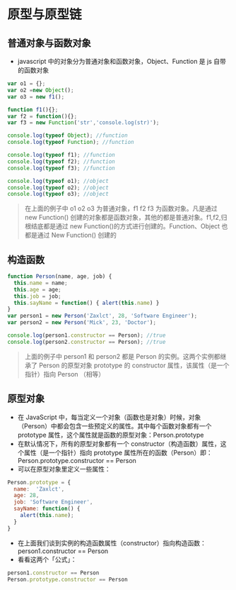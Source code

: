 # 原型与原型链

## 普通对象与函数对象
- javascript 中的对象分为普通对象和函数对象，Object、Function 是 js 自带的函数对象
```javascript
var o1 = {}; 
var o2 =new Object();
var o3 = new f1();

function f1(){}; 
var f2 = function(){};
var f3 = new Function('str','console.log(str)');

console.log(typeof Object); //function 
console.log(typeof Function); //function  

console.log(typeof f1); //function 
console.log(typeof f2); //function 
console.log(typeof f3); //function   

console.log(typeof o1); //object 
console.log(typeof o2); //object 
console.log(typeof o3); //object
```
> 在上面的例子中 o1 o2 o3 为普通对象，f1 f2 f3 为函数对象。凡是通过 new Function() 创建的对象都是函数对象，其他的都是普通对象。f1,f2,归根结底都是通过 new Function()的方式进行创建的。Function、Object 也都是通过 New Function() 创建的

## 构造函数
```javascript
function Person(name, age, job) {
  this.name = name;
  this.age = age;
  this.job = job;
  this.sayName = function() { alert(this.name) } 
}
var person1 = new Person('Zaxlct', 28, 'Software Engineer');
var person2 = new Person('Mick', 23, 'Doctor');

console.log(person1.constructor == Person); //true
console.log(person2.constructor == Person); //true
```
> 上面的例子中 person1 和 person2 都是 Person 的实例。这两个实例都继承了 Person 的原型对象 prototype 的 constructor 属性，该属性（是一个指针）指向 Person （相等）

## 原型对象
- 在 JavaScript 中，每当定义一个对象（函数也是对象）时候，对象（Person）中都会包含一些预定义的属性。其中每个函数对象都有一个 prototype 属性，这个属性就是函数的原型对象：Person.prototype
- 在默认情况下，所有的原型对象都有一个 constructor（构造函数）属性，这个属性（是一个指针）指向 prototype 属性所在的函数（Person）即：Person.prototype.constructor == Person
- 可以在原型对象里定义一些属性：
```javascript
Person.prototype = {
  name:  'Zaxlct',
  age: 28,
  job: 'Software Engineer',
  sayName: function() {
    alert(this.name);
  }
}
```
- 在上面我们谈到实例的构造函数属性（constructor）指向构造函数：person1.constructor == Person
- 看看这两个「公式」：
```javascript
person1.constructor == Person
Person.prototype.constructor == Person
```